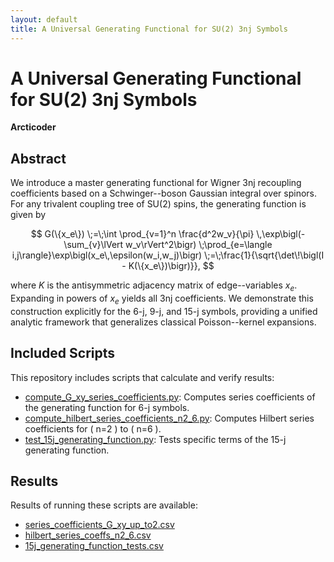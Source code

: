 ```yaml
---
layout: default
title: A Universal Generating Functional for SU(2) 3nj Symbols
---
```


# A Universal Generating Functional for SU(2) 3nj Symbols

**Arcticoder**

## Abstract

We introduce a master generating functional for Wigner 3nj recoupling coefficients based on
a Schwinger--boson Gaussian integral over spinors. For any trivalent coupling tree of SU(2) spins,
the generating function is given by

$$
G(\{x_e\})
\;=\;\int \prod_{v=1}^n \frac{d^2w_v}{\pi} \,\exp\bigl(-\sum_{v}\lVert w_v\rVert^2\bigr)
\;\prod_{e=\langle i,j\rangle}\exp\bigl(x_e\,\epsilon(w_i,w_j)\bigr)
\;=\;\frac{1}{\sqrt{\det\!\bigl(I - K(\{x_e\})\bigr)}},
$$

where $K$ is the antisymmetric adjacency matrix of edge--variables $x_e$. Expanding in powers of $x_e$
yields all 3nj coefficients. We demonstrate this construction explicitly for the 6-j, 9-j, and 15-j
symbols, providing a unified analytic framework that generalizes classical Poisson--kernel expansions.

## Included Scripts

This repository includes scripts that calculate and verify results:

- [compute_G_xy_series_coefficients.py](scripts/compute_G_xy_series_coefficients.py): Computes series coefficients of the generating function for 6-j symbols.
- [compute_hilbert_series_coefficients_n2_6.py](scripts/compute_hilbert_series_coefficients_n2_6.py): Computes Hilbert series coefficients for \( n=2 \) to \( n=6 \).
- [test_15j_generating_function.py](scripts/test_15j_generating_function.py): Tests specific terms of the 15-j generating function.

## Results

Results of running these scripts are available:

- [series_coefficients_G_xy_up_to2.csv](data/series_coefficients_G_xy_up_to2.csv)
- [hilbert_series_coeffs_n2_6.csv](data/hilbert_series_coeffs_n2_6.csv)
- [15j_generating_function_tests.csv](data/15j_generating_function_tests.csv)